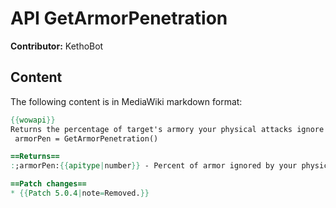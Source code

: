 # API GetArmorPenetration

**Contributor:** KethoBot

## Content

The following content is in MediaWiki markdown format:

```mediawiki
{{wowapi}}
Returns the percentage of target's armory your physical attacks ignore due to armor penetration.
 armorPen = GetArmorPenetration()

==Returns==
:;armorPen:{{apitype|number}} - Percent of armor ignored by your physical attacks.

==Patch changes==
* {{Patch 5.0.4|note=Removed.}}
```